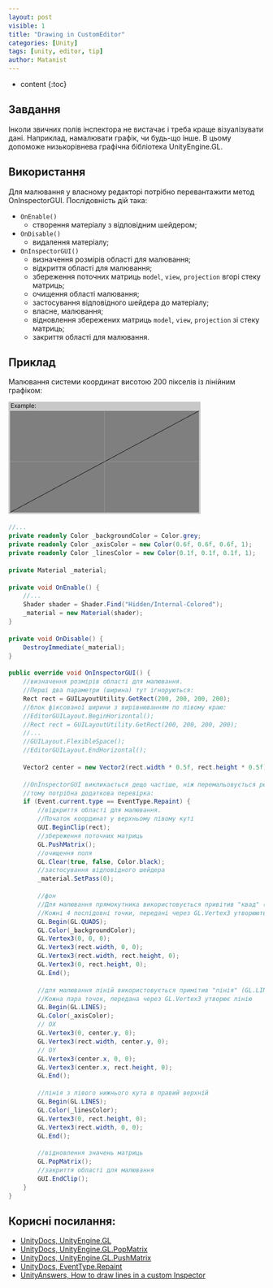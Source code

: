 ```yaml
---
layout: post
visible: 1
title: "Drawing in CustomEditor"
categories: [Unity]
tags: [unity, editor, tip]
author: Matanist
---
```


* content
  {:toc}

## Завдання

Інколи звичних полів інспектора не вистачає і треба краще візуалізувати дані. Наприклад, намалювати графік, чи будь-що
інше. В цьому допоможе низькорівнева графічна бібліотека UnityEngine.GL.





## Використання

Для малювання у власному редакторі потрібно перевантажити метод OnInspectorGUI. Послідовність дій така:

- ```OnEnable()```
    - створення матеріалу з відповідним шейдером;
- ```OnDisable()```
    - видалення матеріалу;
- ```OnInspectorGUI()```
    - визначення розмірів області для малювання;
    - відкриття області для малювання;
    - збереження поточних матриць ```model```, ```view```, ```projection``` вгорі стеку матриць;
    - очищення області малювання;
    - застосування відповідного шейдера до матеріалу;
    - власне, малювання;
    - відновлення збережених матриць ```model```, ```view```, ```projection``` зі стеку матриць;
    - закриття області для малювання.

## Приклад

Малювання системи координат висотою 200 пікселів із лінійним графіком:

![Example](/assets/2021-04-20-drawing-in-custom-editor-0.png)

```c#
//...
private readonly Color _backgroundColor = Color.grey;
private readonly Color _axisColor = new Color(0.6f, 0.6f, 0.6f, 1);
private readonly Color _linesColor = new Color(0.1f, 0.1f, 0.1f, 1);

private Material _material;

private void OnEnable() {
    //...
    Shader shader = Shader.Find("Hidden/Internal-Colored");
    _material = new Material(shader);
}

private void OnDisable() {
    DestroyImmediate(_material);
}

public override void OnInspectorGUI() {
    //визначення розмірів області для малювання. 
    //Перші два параметри (ширина) тут ігноруються:
    Rect rect = GUILayoutUtility.GetRect(200, 200, 200, 200);
    //блок фіксованої ширини з вирівнюванням по лівому краю:
    //EditorGUILayout.BeginHorizontal();
    //Rect rect = GUILayoutUtility.GetRect(200, 200, 200, 200);
    //...
    //GUILayout.FlexibleSpace();
    //EditorGUILayout.EndHorizontal();
    
    Vector2 center = new Vector2(rect.width * 0.5f, rect.height * 0.5f);

    //OnInspectorGUI викликається дещо частіше, ніж перемальовується редактор, 
    //тому потрібна додаткова перевірка:
    if (Event.current.type == EventType.Repaint) {
        //відкриття області для малювання. 
        //Початок координат у верхньому лівому куті
        GUI.BeginClip(rect);
        //збереження поточних матриць
        GL.PushMatrix();
        //очищення поля
        GL.Clear(true, false, Color.black);
        //застосування відповідного шейдера
        _material.SetPass(0);

        //фон
        //Для малювання прямокутника використовується привітив "квад" (GL.QUADS).
        //Кожні 4 послідовні точки, передані через GL.Vertex3 утворюють окремий квад.
        GL.Begin(GL.QUADS);
        GL.Color(_backgroundColor);
        GL.Vertex3(0, 0, 0);
        GL.Vertex3(rect.width, 0, 0);
        GL.Vertex3(rect.width, rect.height, 0);
        GL.Vertex3(0, rect.height, 0);
        GL.End();
        
        //для малювання ліній використовується примітив "лінія" (GL.LINES).
        //Кожна пара точок, передана через GL.Vertex3 утворює лінію
        GL.Begin(GL.LINES);        
        GL.Color(_axisColor);
        // OX
        GL.Vertex3(0, center.y, 0);
        GL.Vertex3(rect.width, center.y, 0);
        // OY
        GL.Vertex3(center.x, 0, 0);
        GL.Vertex3(center.x, rect.height, 0);
        GL.End();

        //лінія з лівого нижнього кута в правий верхній
        GL.Begin(GL.LINES);
        GL.Color(_linesColor);
        GL.Vertex3(0, rect.height, 0);
        GL.Vertex3(rect.width, 0, 0);
        GL.End();

        //відновлення значень матриць
        GL.PopMatrix();
        //закриття області для малювання
        GUI.EndClip();
    }
}
```

## Корисні посилання:

- [UnityDocs, UnityEngine.GL](https://docs.unity3d.com/ScriptReference/GL.html)  
- [UnityDocs, UnityEngine.GL.PopMatrix](https://docs.unity3d.com/ScriptReference/GL.PopMatrix.html)  
- [UnityDocs, UnityEngine.GL.PushMatrix](https://docs.unity3d.com/ScriptReference/GL.PushMatrix.html)  
- [UnityDocs, EventType.Repaint](https://docs.unity3d.com/ScriptReference/EventType.Repaint.html)  
- [UnityAnswers, How to draw lines in a custom Inspector](https://answers.unity.com/questions/1360515/how-do-i-draw-lines-in-a-custom-inspector.html)  